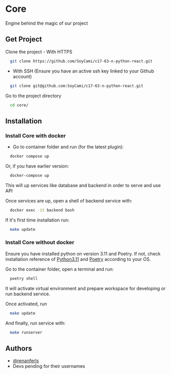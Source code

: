 
# Core

Engine behind the magic of our project


## Get Project

Clone the project - With HTTPS

```bash
  git clone https://github.com/SoyCami/c17-63-n-python-react.git
```

- With SSH (Ensure you have an active ssh key linked to your Github account)
```bash
  git clone git@github.com:SoyCami/c17-63-n-python-react.git
```


Go to the project directory

```bash
  cd core/
```


## Installation

### Install Core with docker

- Go to container folder and run (for the latest plugin):

```bash
  docker compose up
```
Or, if you have earlier version:
```bash
  docker-compose up
```
This will up services like database and backend in order to serve and use API

Once services are up, open a shell of backend service with:
```bash
  docker exec -it backend bash
```
If it's first time installation run:

```bash
  make update
```

### Install Core without docker
Ensure you have installed python on version 3.11 and Poetry. If not, check installation reference of [Python3.11](https://www.python.org/downloads/release/python-3110/) and [Poetry](https://python-poetry.org/docs/#installation) according to your OS.

Go to the container folder, open a terminal and run:
```bash
  poetry shell
```

It will activate virtual environment and prepare workspace for developing or run backend service.

Once activated, run
```bash
  make update
```
And finally, run service with:
```bash
  make runserver
```
## Authors

- [@renanferls](https://www.github.com/renanferls/)
- Devs pending for their usernames
